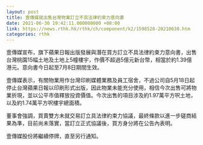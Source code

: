 ```yaml
---
layout: post
title: 壹傳媒就出售台灣物業訂立不具法律約束力意向書
date: 2021-06-30 19:42:11.000000000 +08:00
link: https://news.rthk.hk/rthk/ch/component/k2/1598528-20210630.htm
categories: rthk
---
```


壹傳媒宣布，旗下蘋果日報出版發展與潛在買方訂立不具法律約束力意向書，出售台灣桃園15幅土地及土地上5幢樓宇，作價不超過5億元新台幣，相當於約1.39億港元。意向書今日起至7月8日期間生效。

壹傳媒表示，有關物業用作台灣印刷媒體業務及員工宿舍，不過公司自5月18日起停止台灣蘋果日報以印刷形式出版，因此物業未能充分使用，相信今次出售可將物業折現，並以公平市值釋放投資價值。今次出售的項目涉及約1.97萬平方呎土地，以及約1.74萬平方呎樓宇總面積。

董事會強調，買賣雙方未就交易訂立具法律約束力協議，最終條款以進一步磋商結果為準，目前尚未落實，當訂立正式協議後，買方身分將在公告內表明。

壹傳媒股份將繼續停牌，直至另行通知。
